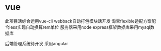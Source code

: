 # vue
此项目活综合运用vue-cli webback自动打包模块话开发
淘宝flexible适配方案配合less实现自动换算rem单位
服务器采用node express框架数据库采用mysql数据库

后端管理系统待开发 采用angular
